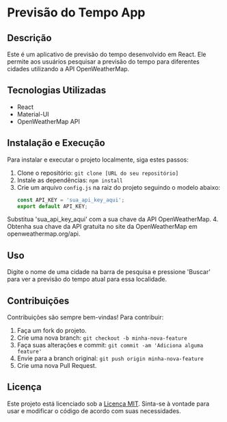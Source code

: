 # Previsão do Tempo App

## Descrição
Este é um aplicativo de previsão do tempo desenvolvido em React. Ele permite aos usuários pesquisar a previsão do tempo para diferentes cidades utilizando a API OpenWeatherMap.

## Tecnologias Utilizadas
- React
- Material-UI
- OpenWeatherMap API

## Instalação e Execução
Para instalar e executar o projeto localmente, siga estes passos:
1. Clone o repositório: `git clone [URL do seu repositório]`
2. Instale as dependências: `npm install`
3. Crie um arquivo `config.js` na raiz do projeto seguindo o modelo abaixo:
   ```javascript
   const API_KEY = 'sua_api_key_aqui';
   export default API_KEY;
   ```
Substitua 'sua_api_key_aqui' com a sua chave da API OpenWeatherMap.
4. Obtenha sua chave da API gratuita no site da OpenWeatherMap em openweathermap.org/api.

## Uso
Digite o nome de uma cidade na barra de pesquisa e pressione 'Buscar' para ver a previsão do tempo atual para essa localidade.

## Contribuições
Contribuições são sempre bem-vindas! Para contribuir:
1. Faça um fork do projeto.
2. Crie uma nova branch: `git checkout -b minha-nova-feature`
3. Faça suas alterações e commit: `git commit -am 'Adiciona alguma feature'`
4. Envie para a branch original: `git push origin minha-nova-feature`
5. Crie uma nova Pull Request.

## Licença
Este projeto está licenciado sob a [Licença MIT](LICENSE). Sinta-se à vontade para usar e modificar o código de acordo com suas necessidades.